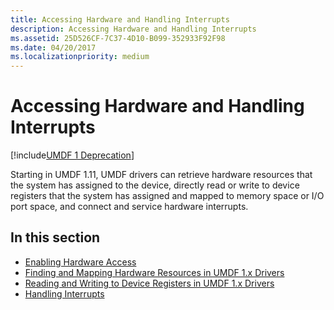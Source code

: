 ```yaml
---
title: Accessing Hardware and Handling Interrupts
description: Accessing Hardware and Handling Interrupts
ms.assetid: 25D526CF-7C37-4D10-B099-352933F92F98
ms.date: 04/20/2017
ms.localizationpriority: medium
---
```


# Accessing Hardware and Handling Interrupts

[!include[UMDF 1 Deprecation](../includes/umdf-1-deprecation.md)]

Starting in UMDF 1.11, UMDF drivers can retrieve hardware resources that the system has assigned to the device, directly read or write to device registers that the system has assigned and mapped to memory space or I/O port space, and connect and service hardware interrupts.

## In this section


-   [Enabling Hardware Access](enabling-hardware-access.md)
-   [Finding and Mapping Hardware Resources in UMDF 1.x Drivers](finding-and-mapping-hardware-resources-in-umdf-1-x-drivers.md)
-   [Reading and Writing to Device Registers in UMDF 1.x Drivers](reading-and-writing-to-device-registers-in-umdf-1-x-drivers.md)
-   [Handling Interrupts](handling-interrupts.md)

 

 





